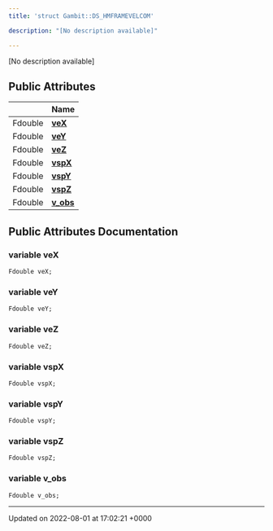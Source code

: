 ```yaml
---
title: 'struct Gambit::DS_HMFRAMEVELCOM'

description: "[No description available]"

---
```









[No description available]

## Public Attributes

|                | Name           |
| -------------- | -------------- |
| Fdouble | **[veX](/documentation/code/classes/structgambit_1_1ds__hmframevelcom/#variable-vex)**  |
| Fdouble | **[veY](/documentation/code/classes/structgambit_1_1ds__hmframevelcom/#variable-vey)**  |
| Fdouble | **[veZ](/documentation/code/classes/structgambit_1_1ds__hmframevelcom/#variable-vez)**  |
| Fdouble | **[vspX](/documentation/code/classes/structgambit_1_1ds__hmframevelcom/#variable-vspx)**  |
| Fdouble | **[vspY](/documentation/code/classes/structgambit_1_1ds__hmframevelcom/#variable-vspy)**  |
| Fdouble | **[vspZ](/documentation/code/classes/structgambit_1_1ds__hmframevelcom/#variable-vspz)**  |
| Fdouble | **[v_obs](/documentation/code/classes/structgambit_1_1ds__hmframevelcom/#variable-v-obs)**  |

## Public Attributes Documentation

### variable veX

```
Fdouble veX;
```


### variable veY

```
Fdouble veY;
```


### variable veZ

```
Fdouble veZ;
```


### variable vspX

```
Fdouble vspX;
```


### variable vspY

```
Fdouble vspY;
```


### variable vspZ

```
Fdouble vspZ;
```


### variable v_obs

```
Fdouble v_obs;
```


-------------------------------

Updated on 2022-08-01 at 17:02:21 +0000